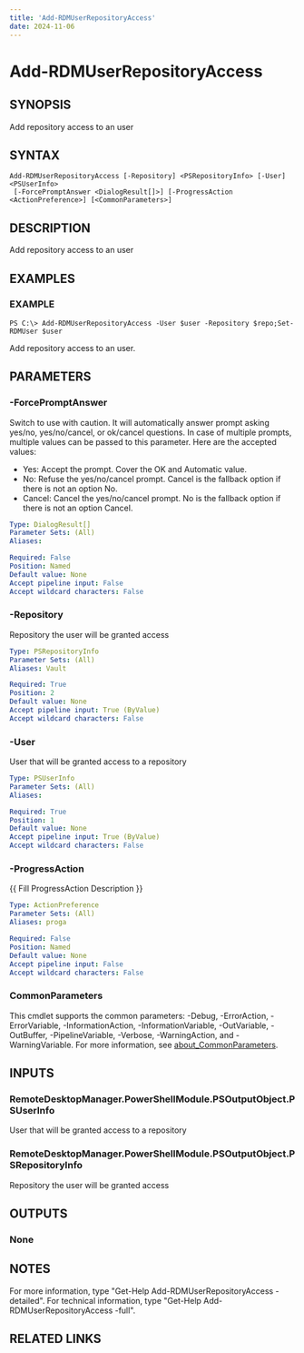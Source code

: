 ```yaml
---
title: 'Add-RDMUserRepositoryAccess'
date: 2024-11-06
---
```



# Add-RDMUserRepositoryAccess

## SYNOPSIS
Add repository access to an user

## SYNTAX

```
Add-RDMUserRepositoryAccess [-Repository] <PSRepositoryInfo> [-User] <PSUserInfo>
 [-ForcePromptAnswer <DialogResult[]>] [-ProgressAction <ActionPreference>] [<CommonParameters>]
```

## DESCRIPTION
Add repository access to an user

## EXAMPLES

### EXAMPLE
```
PS C:\> Add-RDMUserRepositoryAccess -User $user -Repository $repo;Set-RDMUser $user
```

Add repository access to an user.

## PARAMETERS

### -ForcePromptAnswer
Switch to use with caution.
It will automatically answer prompt asking yes/no, yes/no/cancel, or ok/cancel questions.
In case of multiple prompts, multiple values can be passed to this parameter.
Here are the accepted values:
- Yes: Accept the prompt.
Cover the OK and Automatic value.
- No: Refuse the yes/no/cancel prompt.
Cancel is the fallback option if there is not an option No.
- Cancel: Cancel the yes/no/cancel prompt.
No is the fallback option if there is not an option Cancel.

```yaml
Type: DialogResult[]
Parameter Sets: (All)
Aliases:

Required: False
Position: Named
Default value: None
Accept pipeline input: False
Accept wildcard characters: False
```

### -Repository
Repository the user will be granted access

```yaml
Type: PSRepositoryInfo
Parameter Sets: (All)
Aliases: Vault

Required: True
Position: 2
Default value: None
Accept pipeline input: True (ByValue)
Accept wildcard characters: False
```

### -User
User that will be granted access to a repository

```yaml
Type: PSUserInfo
Parameter Sets: (All)
Aliases:

Required: True
Position: 1
Default value: None
Accept pipeline input: True (ByValue)
Accept wildcard characters: False
```

### -ProgressAction
{{ Fill ProgressAction Description }}

```yaml
Type: ActionPreference
Parameter Sets: (All)
Aliases: proga

Required: False
Position: Named
Default value: None
Accept pipeline input: False
Accept wildcard characters: False
```

### CommonParameters
This cmdlet supports the common parameters: -Debug, -ErrorAction, -ErrorVariable, -InformationAction, -InformationVariable, -OutVariable, -OutBuffer, -PipelineVariable, -Verbose, -WarningAction, and -WarningVariable. For more information, see [about_CommonParameters](http://go.microsoft.com/fwlink/?LinkID=113216).

## INPUTS

### RemoteDesktopManager.PowerShellModule.PSOutputObject.PSUserInfo
User that will be granted access to a repository

### RemoteDesktopManager.PowerShellModule.PSOutputObject.PSRepositoryInfo
Repository the user will be granted access

## OUTPUTS

### None
## NOTES
For more information, type "Get-Help Add-RDMUserRepositoryAccess -detailed".
For technical information, type "Get-Help Add-RDMUserRepositoryAccess -full".

## RELATED LINKS

